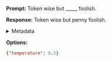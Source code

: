 **Prompt:**
Token wise but _____ foolish.

**Response:**
Token wise but penny foolish.

<details><summary>Metadata</summary>

- Duration: 590 ms
- Datetime: 2023-09-02T22:20:08.827619
- Model: gpt-3.5-turbo-0613

</details>

**Options:**
```json
{"temperature": 0.5}
```

